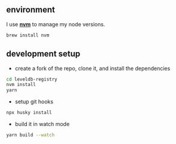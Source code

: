 ## environment

I use **[nvm](https://github.com/nvm-sh/nvm)** to manage my node versions.

```bash
brew install nvm
```

## development setup

- create a fork of the repo, clone it, and install the dependencies

```bash
cd leveldb-registry
nvm install
yarn
```

- setup git hooks

```bash
npx husky install
```

- build it in watch mode

```bash
yarn build --watch
```
